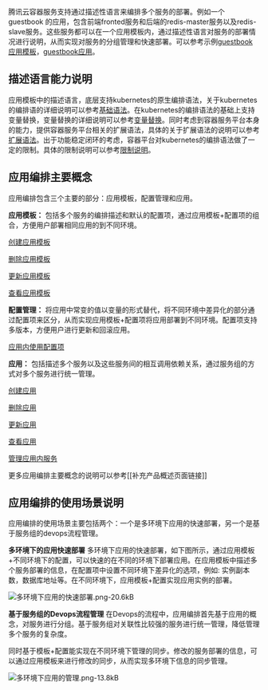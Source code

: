 ﻿腾讯云容器服务支持通过描述性语言来编排多个服务的部署。例如一个guestbook
的应用，包含前端fronted服务和后端的redis-master服务以及redis-slave服务。这些服务都可以在一个应用模板内，通过描述性语言对服务的部署情况进行说明，从而实现对服务的分组管理和快速部署。可以参考示例[guestbook应用模板][1]，[guestbook应用][2]。

## 描述语言能力说明
应用模板中的描述语言，底层支持kubernetes的原生编排语法，关于kubernetes的编排语的详细说明可以参考[基础语法][3]。在kubernetes的编排语法的基础上支持变量替换，变量替换的详细说明可以参考[变量替换][4]。同时考虑到容器服务平台本身的能力，提供容器服务平台相关的扩展语法，具体的关于扩展语法的说明可以参考[扩展语法][5]。出于功能稳定闭环的考虑，容器平台对kubernetes的编排语法做了一定的限制。具体的限制说明可以参考[限制说明][6]。

## 应用编排主要概念

应用编排包含三个主要的部分：应用模板，配置管理和应用。

**应用模板：** 包括多个服务的编排描述和默认的配置项，通过应用模板+配置项的组合，方便用户部署相同应用的到不同环境。

[创建应用模板][7]

[删除应用模板][8]

[更新应用模板][9]

[查看应用模板][10]

**配置管理：** 将应用中常变的值以变量的形式替代，将不同环境中差异化的部分通过配置项来区分，从而实现应用模板+配置项将应用部署到不同环境。配置项支持多版本，方便用户进行更新和回滚应用。

[应用内使用配置项][11]

**应用：** 包括描述多个服务以及这些服务间的相互调用依赖关系，通过服务组的方式对多个服务进行统一管理。

[创建应用][12]

[删除应用][13]

[更新应用][14]

[查看应用][15]

[管理应用内服务][16]

更多应用编排主要概念的说明可以参考[[补充产品概述页面链接]]

## 应用编排的使用场景说明
应用编排的使用场景主要包括两个：一个是多环境下应用的快速部署，另一个是基于服务组的devops流程管理。

**多环境下的应用快速部署**
多环境下应用的快速部署，如下图所示，通过应用模板+不同环境下的配置，可以快速的在不同的环境下部署应用。在应用模板中描述多个服务部署的信息，在配置项中设置不同环境下差异化的选项，例如: 实例副本数，数据库地址等。在不同环境下，应用模板+配置实现应用实例的部署。

![多环境下应用的快速部署.png-20.6kB][17]

**基于服务组的Devops流程管理**
在Devops的流程中，应用编排首先基于应用的概念，对服务进行分组。基于服务组对关联性比较强的服务进行统一管理，降低管理多个服务的复杂度。

同时基于模板+配置能实现在不同环境下管理的同步。修改的服务部署的信息，可以通过应用模板来进行修改的同步，从而实现多环境下信息的同步管理。

![多环境下应用的管理.png-13.8kB][18]


  [1]: https://cloud.tencent.com/document/product/457/11951
  [2]: https://cloud.tencent.com/document/product/457/11944
  [3]: https://cloud.tencent.com/document/product/457/11957
  [4]: https://cloud.tencent.com/document/product/457/11956
  [5]: https://cloud.tencent.com/document/product/457/11956
  [6]: https://cloud.tencent.com/document/product/457/11959
  [7]: https://cloud.tencent.com/document/product/457/11949
  [8]: https://cloud.tencent.com/document/product/457/11950
  [9]: https://cloud.tencent.com/document/product/457/11954
  [10]: https://cloud.tencent.com/document/product/457/11955
  [11]: https://cloud.tencent.com/document/product/457/11987
  [12]: https://cloud.tencent.com/document/product/457/11942
  [13]: https://cloud.tencent.com/document/product/457/11943
  [14]: https://cloud.tencent.com/document/product/457/11947
  [15]: https://cloud.tencent.com/document/product/457/11948
  [16]: https://cloud.tencent.com/document/product/457/11989
  [17]: https://mc.qcloudimg.com/static/img/30ce4422ec69ff4d409c6bde714b2230/image.png
  [18]: https://mc.qcloudimg.com/static/img/a5ba801e8315e1a608b4bd7f8cad49f5/image.png